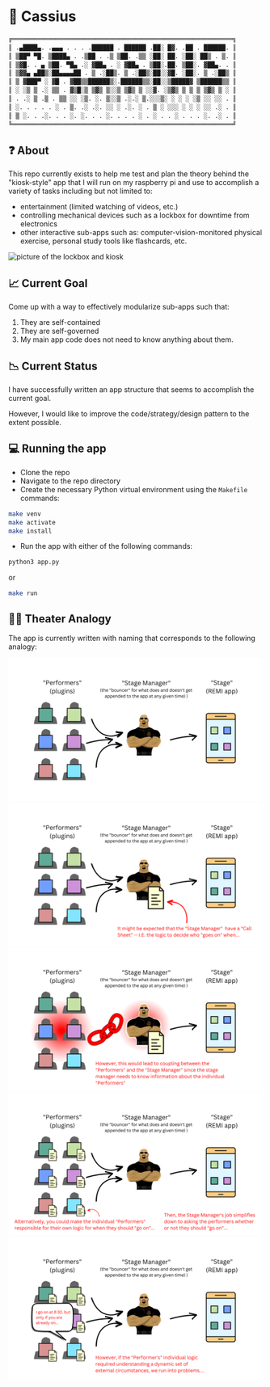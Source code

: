 # 🚀 Cassius

```python
╔═════════════════════════════════════════════════════════════╗
║ .▄████▄. .▄▄▄ . . . .██████ . ██████ .██░ █▓. .██ . ██████. ║  
║ ▒██▀ ▀█. ▒████▄ . .▒██ . .▒ ▒██. .▒▒ ░██░ ██. ░██░ ██▒ . ▒. ║ 
║ ▒▓█. . ▄ ▒██. ▀█▄ .░ ▓██▄ . ░ ▓██▄ . ▒██░.██. ▒██░. ▓██▄. . ║ 
║ ▒▓▓▄ ▄██▒░██▄▄▄▄██ . ▒ .░██▒. ▒ .░██▒░██░░▓█. ░██░. ▒ .░██▒ ║
║ ▒ ▓███▀ ░ ▓█ . ▓██▒▒██████▒░.██████▒▒░██░░▒█████▓ ▒██████▒▒ ║
║ ░ ░▒ ▒ .░ ▒▒ . ▓▒█░▒ ▒▓▒ ▒░░▒ ▒▓▒ ▒ ░░▓. ░▒▓▒ ▒ ▒ ▒ ▒▓▒ ▒ ░ ║
║ . .░ ▒ .▒ . ▒▒ ░░ ░▒. ░. ▒░░▒ .░.░ ▒.░░░▒░ ░ ░ ░ ░▒ ░░ ░░ . ║
║ ░. . . . . ░ . ▒. .░ .░. ░░ ░ .░. ░ . ▒ ░ ░░░ ░ ░ ░ ░░ .░ . ║ 
║ ▒ ░. . .░. . . ░. ░. . . ░. . . . ░ . ░ . . ░ . . . ░. .░ . ║
╚═════════════════════════════════════════════════════════════╝ 
```

## ❓ About

This repo currently exists to help me test and plan the theory behind the "kiosk-style" app that I will run on my raspberry pi and use to accomplish a variety of tasks including but not limited to:

- entertainment (limited watching of videos, etc.)
- controlling mechanical devices such as a lockbox for downtime from electronics
- other interactive sub-apps such as: computer-vision-monitored physical exercise, personal study tools like flashcards, etc.

![picture of the lockbox and kiosk](https://i.imgur.com/64x0Byw.jpeg)

## 📈 Current Goal

Come up with a way to effectively modularize sub-apps such that:

1. They are self-contained
2. They are self-governed
3. My main app code does not need to know anything about them.

## 📉 Current Status

I have successfully written an app structure that seems to accomplish the current goal.

However, I would like to improve the code/strategy/design pattern to the extent possible.

## 💻 Running the app

- Clone the repo
- Navigate to the repo directory
- Create the necessary Python virtual environment using the `Makefile` commands:

```bash
make venv
make activate
make install
```

- Run the app with either of the following commands:

```bash
python3 app.py
```

or

```bash
make run
```

## 💃🏯 Theater Analogy

The app is currently written with naming that corresponds to the following analogy:

![images/TheaterAnalogy-1.png](images/TheaterAnalogy-1.png)
![images/TheaterAnalogy-2.png](images/TheaterAnalogy-2.png)
![images/TheaterAnalogy-3.png](images/TheaterAnalogy-3.png)
![images/TheaterAnalogy-4.png](images/TheaterAnalogy-4.png)
![images/TheaterAnalogy-5.png](images/TheaterAnalogy-5.png)
